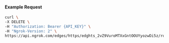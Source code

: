 <!-- Code generated for API Clients. DO NOT EDIT. -->
#### Example Request
```bash
curl \
-X DELETE \
-H "Authorization: Bearer {API_KEY}" \
-H "Ngrok-Version: 2" \
https://api.ngrok.com/edges/https/edghts_2vZ9VuroMTXxGntOOUYyozwDi5z/routes/edghtsrt_2vZ9Vt2afN5jJWG1DtbsXJpHQZI/compression
